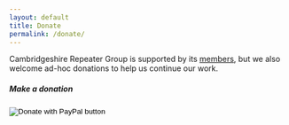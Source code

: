 ```yaml
---
layout: default
title: Donate
permalink: /donate/
---
```

Cambridgeshire Repeater Group is supported by its <a href="/membership">members</a>, but we also welcome ad-hoc donations to help us continue our work.

<div class="row">
    <div class="col-sm">
        <div class="card">
            <div class="card-body">
                <h5 class="card-title">Make a donation</h5>
                <p class="card-text">
                    <form action="https://www.paypal.com/donate" method="post" target="_top">
                        <input type="hidden" name="hosted_button_id" value="4DQ2ZZVFWMP76" />
                        <input type="image" src="https://www.paypalobjects.com/en_GB/i/btn/btn_donate_LG.gif" border="0" name="submit" title="PayPal - The safer, easier way to pay online!" alt="Donate with PayPal button" />
                        <img alt="" border="0" src="https://www.paypal.com/en_GB/i/scr/pixel.gif" width="1" height="1" />
                    </form>
                </p>
            </div>
        </div>
    </div>
</div>